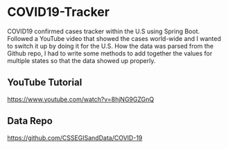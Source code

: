 # COVID19-Tracker
COVID19 confirmed cases tracker within the U.S using Spring Boot. Followed a YouTube video that showed the cases world-wide and I wanted to switch it up by doing it for the U.S. 
How the data was parsed from the Github repo, I had to write some methods to add together the values for multiple states so that the data showed up properly.

## YouTube Tutorial
https://www.youtube.com/watch?v=8hjNG9GZGnQ

## Data Repo 
https://github.com/CSSEGISandData/COVID-19
